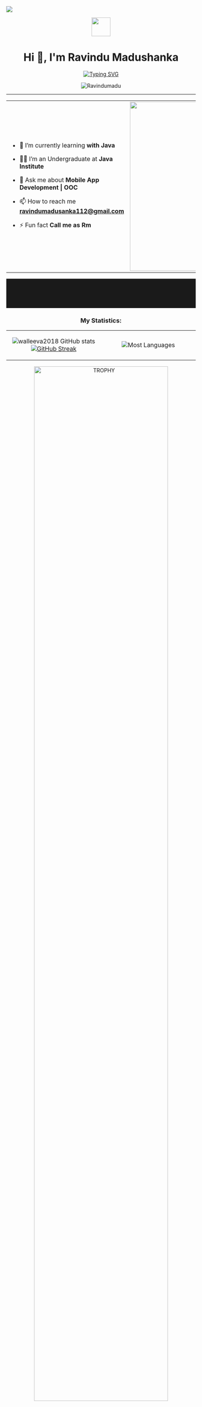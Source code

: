 <img src="https://user-images.githubusercontent.com/73097560/115834477-dbab4500-a447-11eb-908a-139a6edaec5c.gif">
<p align="center"><picture align="center"><img align="center" src = "https://github.com/7oSkaaa/7oSkaaa/blob/main/Images/about_me.gif?raw=true" width = 50px></picture></p>
<h1 align="center">Hi 👋, I'm Ravindu Madushanka</h1>
<div align="center">
  <a href="https://git.io/typing-svg"><img src="https://readme-typing-svg.demolab.com?font=poppins&weight=900&size=38&duration=2500&pause=1000&color=1F9CF7&center=true&vCenter=true&random=false&width=625&height=60&lines=Computer+Hardware+Technician;SEO+Specializt;Mobile+Applications+Developer;Web+Developer;Digital+Marketing+Specialist;Innovation+Specialist" alt="Typing SVG" /></a>
</div>
<p align="center"> <img src="https://komarev.com/ghpvc/?username=Ravindumadu&label=Profile%20views&color=0e75b6&style=flat" alt="Ravindumadu" /> </p>
<hr>
<table align="center">
<tr border="none">
<td width="50%" align="left">
  
- 🌱 I’m currently learning **with Java**

- 🧑‍🎓 I’m an Undergraduate at **Java Institute**

- 💬 Ask me about **Mobile App Development | OOC**

- 📫 How to reach me **ravindumadusanka112@gmail.com**
  
- ⚡ Fun fact **Call me as Rm**

</td>
<td width="50%" align="center">

  <img align="center" alt="Coding" width="450" src="https://repository-images.githubusercontent.com/588181932/e36ec678-7984-4cdd-8e4c-a3932772ff8e">

  
  </td>
</tr>
</table>
<hr style="height: 2%">
<h3 align="center">My Statistics:</h3>
<p align="center">
<table align="center">
<tr border="none">
<td width="50%" align="center">
  
  ![walleeva2018 GitHub stats](https://github-readme-stats.vercel.app/api?username=Ravindumadu&show_icons=true&theme=radical)
  [![GitHub Streak](https://github-readme-streak-stats.herokuapp.com/?user=Ravindumadu&theme=radical)](https://git.io/streak-stats)
</td>
<td width="50%" align="center">

  ![Most Languages](https://github-readme-stats.anuraghazra1.vercel.app/api/top-langs/?username=Ravindumadu&theme=dark&hide_border=true&no-bg=true&no-frame=true&langs_count=10)
  
  </td>
</tr>
</table>
<!--- trophy (start) -->
<div align=center>
  <a href="https://github.com/ryo-ma/github-profile-trophy" title="Go to Source">
      <img align="center" width=84% src="https://github-profile-trophy.vercel.app/?username=Ravindumadu&theme=radical&row=1&column=7&margin-h=15&margin-w=5&no-bg=true" alt="TROPHY" />
    </a>
</div>
<!--- trophy (start) -->
<hr style="height: 2%">
<h3 align="center">Programming Language</h3>
<p align="center">
  <img src="https://img.shields.io/badge/HTML5-E34F26?style=for-the-badge&logo=html5&logoColor=white" />
  <img src="https://img.shields.io/badge/CSS3-1572B6?style=for-the-badge&logo=css3&logoColor=white" />
   <img src="https://img.shields.io/badge/JavaScript-323330?style=for-the-badge&logo=javascript&logoColor=F7DF1E" />
  <img src="https://img.shields.io/badge/TypeScript-007ACC?style=for-the-badge&logo=typescript&logoColor=white" />
   <img src="https://img.shields.io/badge/json-5E5C5C?style=for-the-badge&logo=json&logoColor=white" />
</p>

<h3 align="center">Frameworks and Libraries</h3>

<p align="center">
  <img src="https://img.shields.io/badge/React_Native-20232A?style=for-the-badge&logo=react&logoColor=61DAFB" />
<img src="https://img.shields.io/badge/Node.js-339933?style=for-the-badge&logo=nodedotjs&logoColor=white" />
<img src="https://img.shields.io/badge/React-20232A?style=for-the-badge&logo=react&logoColor=61DAFB" />
<img src="https://img.shields.io/badge/Bootstrap-563D7C?style=for-the-badge&logo=bootstrap&logoColor=white" />
<img src="https://img.shields.io/badge/Tailwind_CSS-38B2AC?style=for-the-badge&logo=tailwind-css&logoColor=white" />
</p>


<img src="https://user-images.githubusercontent.com/73097560/115834477-dbab4500-a447-11eb-908a-139a6edaec5c.gif">

